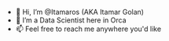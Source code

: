 - 👋 Hi, I’m @Itamaros (AKA Itamar Golan)
- 👀 I’m a Data Scientist here in Orca
- 📫 Feel free to reach me anywhere you'd like

<!---
Itamaros/Itamaros is a ✨ special ✨ repository because its `README.md` (this file) appears on your GitHub profile.
You can click the Preview link to take a look at your changes.
--->
